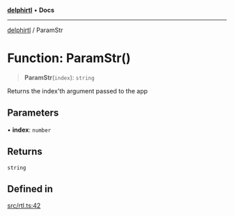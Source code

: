 [**delphirtl**](../README.md) • **Docs**

***

[delphirtl](../globals.md) / ParamStr

# Function: ParamStr()

> **ParamStr**(`index`): `string`

Returns the index'th argument passed to the app

## Parameters

• **index**: `number`

## Returns

`string`

## Defined in

[src/rtl.ts:42](https://github.com/chuacw/delphirtl/blob/81e46ed8e71de73f45f9b80059b720517cfde254/src/rtl.ts#L42)
